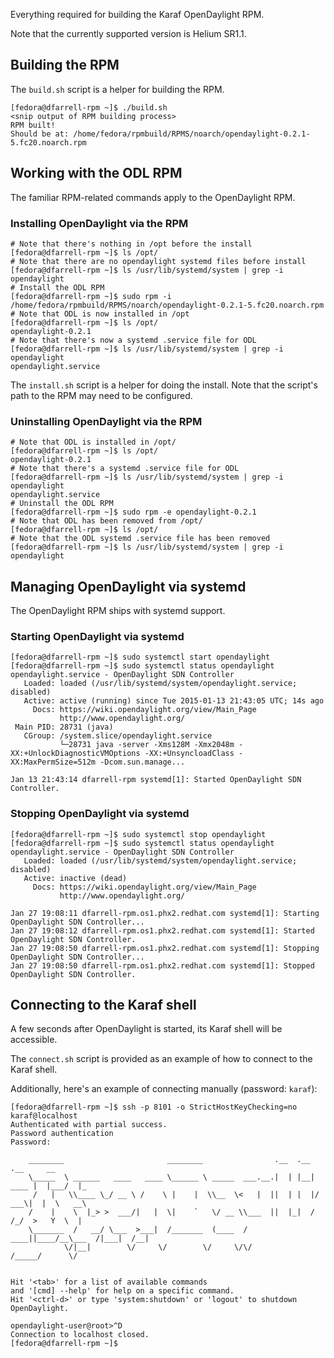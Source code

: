 Everything required for building the Karaf OpenDaylight RPM.

Note that the currently supported version is Helium SR1.1.

## Building the RPM

The `build.sh` script is a helper for building the RPM. 

```
[fedora@dfarrell-rpm ~]$ ./build.sh 
<snip output of RPM building process>
RPM built!
Should be at: /home/fedora/rpmbuild/RPMS/noarch/opendaylight-0.2.1-5.fc20.noarch.rpm
```

## Working with the ODL RPM

The familiar RPM-related commands apply to the OpenDaylight RPM.

### Installing OpenDaylight via the RPM

```
# Note that there's nothing in /opt before the install
[fedora@dfarrell-rpm ~]$ ls /opt/
# Note that there are no opendaylight systemd files before install
[fedora@dfarrell-rpm ~]$ ls /usr/lib/systemd/system | grep -i opendaylight
# Install the ODL RPM
[fedora@dfarrell-rpm ~]$ sudo rpm -i /home/fedora/rpmbuild/RPMS/noarch/opendaylight-0.2.1-5.fc20.noarch.rpm
# Note that ODL is now installed in /opt
[fedora@dfarrell-rpm ~]$ ls /opt/
opendaylight-0.2.1
# Note that there's now a systemd .service file for ODL
[fedora@dfarrell-rpm ~]$ ls /usr/lib/systemd/system | grep -i opendaylight
opendaylight.service
```

The `install.sh` script is a helper for doing the install. Note that the script's path to the RPM may need to be configured.

### Uninstalling OpenDaylight via the RPM

```
# Note that ODL is installed in /opt/
[fedora@dfarrell-rpm ~]$ ls /opt/
opendaylight-0.2.1
# Note that there's a systemd .service file for ODL
[fedora@dfarrell-rpm ~]$ ls /usr/lib/systemd/system | grep -i opendaylight
opendaylight.service
# Uninstall the ODL RPM
[fedora@dfarrell-rpm ~]$ sudo rpm -e opendaylight-0.2.1
# Note that ODL has been removed from /opt/
[fedora@dfarrell-rpm ~]$ ls /opt/
# Note that the ODL systemd .service file has been removed
[fedora@dfarrell-rpm ~]$ ls /usr/lib/systemd/system | grep -i opendaylight
```

## Managing OpenDaylight via systemd

The OpenDaylight RPM ships with systemd support.

### Starting OpenDaylight via systemd

```
[fedora@dfarrell-rpm ~]$ sudo systemctl start opendaylight
[fedora@dfarrell-rpm ~]$ sudo systemctl status opendaylight
opendaylight.service - OpenDaylight SDN Controller
   Loaded: loaded (/usr/lib/systemd/system/opendaylight.service; disabled)
   Active: active (running) since Tue 2015-01-13 21:43:05 UTC; 14s ago
     Docs: https://wiki.opendaylight.org/view/Main_Page
           http://www.opendaylight.org/
 Main PID: 28731 (java)
   CGroup: /system.slice/opendaylight.service
           └─28731 java -server -Xms128M -Xmx2048m -XX:+UnlockDiagnosticVMOptions -XX:+UnsyncloadClass -XX:MaxPermSize=512m -Dcom.sun.manage...

Jan 13 21:43:14 dfarrell-rpm systemd[1]: Started OpenDaylight SDN Controller.
```

### Stopping OpenDaylight via systemd

```
[fedora@dfarrell-rpm ~]$ sudo systemctl stop opendaylight
[fedora@dfarrell-rpm ~]$ sudo systemctl status opendaylight
opendaylight.service - OpenDaylight SDN Controller
   Loaded: loaded (/usr/lib/systemd/system/opendaylight.service; disabled)
   Active: inactive (dead)
     Docs: https://wiki.opendaylight.org/view/Main_Page
           http://www.opendaylight.org/

Jan 27 19:08:11 dfarrell-rpm.os1.phx2.redhat.com systemd[1]: Starting OpenDaylight SDN Controller...
Jan 27 19:08:12 dfarrell-rpm.os1.phx2.redhat.com systemd[1]: Started OpenDaylight SDN Controller.
Jan 27 19:08:50 dfarrell-rpm.os1.phx2.redhat.com systemd[1]: Stopping OpenDaylight SDN Controller...
Jan 27 19:08:50 dfarrell-rpm.os1.phx2.redhat.com systemd[1]: Stopped OpenDaylight SDN Controller.
```

## Connecting to the Karaf shell

A few seconds after OpenDaylight is started, its Karaf shell will be accessible.

The `connect.sh` script is provided as an example of how to connect to the Karaf shell.

Additionally, here's an example of connecting manually (password: `karaf`):

```
[fedora@dfarrell-rpm ~]$ ssh -p 8101 -o StrictHostKeyChecking=no karaf@localhost
Authenticated with partial success.
Password authentication
Password: 
                                                                                           
    ________                       ________                .__  .__       .__     __       
    \_____  \ ______   ____   ____ \______ \ _____  ___.__.|  | |__| ____ |  |___/  |_     
     /   |   \\____ \_/ __ \ /    \ |    |  \\__  \<   |  ||  | |  |/ ___\|  |  \   __\    
    /    |    \  |_> >  ___/|   |  \|    `   \/ __ \\___  ||  |_|  / /_/  >   Y  \  |      
    \_______  /   __/ \___  >___|  /_______  (____  / ____||____/__\___  /|___|  /__|      
            \/|__|        \/     \/        \/     \/\/            /_____/      \/          
                                                                                           

Hit '<tab>' for a list of available commands
and '[cmd] --help' for help on a specific command.
Hit '<ctrl-d>' or type 'system:shutdown' or 'logout' to shutdown OpenDaylight.

opendaylight-user@root>^D
Connection to localhost closed.
[fedora@dfarrell-rpm ~]$ 
```
